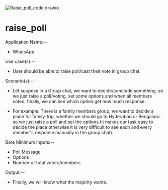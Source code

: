 ![Raise_poll_code drawio](https://user-images.githubusercontent.com/45265490/134329347-a2c00b65-470b-48de-b97b-cd2da47ec2ba.png)
# raise_poll

Application Name:--  
- WhatsApp 
 
Use case(s):--  
-	User should be able to raise poll/cast their vote in group chat.
 
Scenario(s):-- 
-	Let suppose in a Group chat, we want to decide/conclude something, so we just raise a poll/voting,
  set some options and when all members voted, finally, we can see which option get how much response. 

-	For example: There is a family members group, we want to decide a place for family-trip, whether we should go to Hyderabad or Bengaluru. 
               so we just raise a poll and set the options (it makes our task easy to decide the place otherwise it is very difficult to see
               each and every member's response manually in the group chat).

Bare Minimum Inputs:--
-	Poll Message
-	Options
-	Number of total voters/members

Output:--
-	Finally, we will know what the majority wants. 

